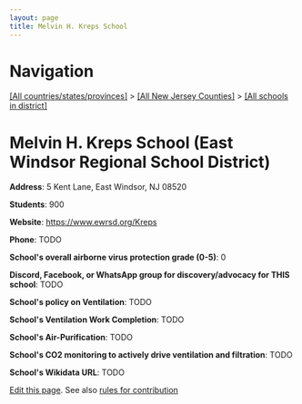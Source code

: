 ```yaml
---
layout: page
title: Melvin H. Kreps School
---
```

# Navigation

[[All countries/states/provinces]](../../..) > [[All New Jersey Counties]](../..) > [[All schools in district]](..)

# Melvin H. Kreps School (East Windsor Regional School District)

**Address**: 5 Kent Lane, East Windsor, NJ 08520

**Students**: 900

**Website**: <https://www.ewrsd.org/Kreps>

**Phone**: TODO

**School's overall airborne virus protection grade (0-5)**: 0

**Discord, Facebook, or WhatsApp group for discovery/advocacy for THIS school**: TODO

**School's policy on Ventilation**: TODO

**School's Ventilation Work Completion**: TODO

**School's Air-Purification**: TODO

**School's CO2 monitoring to actively drive ventilation and filtration**: TODO

**School's Wikidata URL**: TODO


[Edit this page](https://github.com/ventilate-schools/NJ/edit/main/./Mercer/East_Windsor_Regional_School_District/Melvin_H._Kreps_School.md). See also [rules for contribution](../../../contribution-rules/)